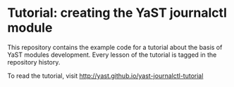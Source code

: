 Tutorial: creating the YaST journalctl module
=============================================

This repository contains the example code for a tutorial about the basis of YaST
modules development. Every lesson of the tutorial is tagged in the repository
history.

To read the tutorial, visit http://yast.github.io/yast-journalctl-tutorial
